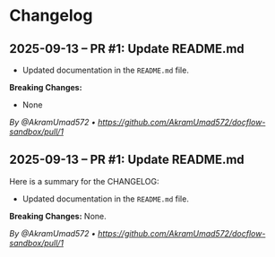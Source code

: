 # Changelog

## 2025-09-13 – PR #1: Update README.md

*   Updated documentation in the `README.md` file.

**Breaking Changes:**

*   None

*By @AkramUmad572 • https://github.com/AkramUmad572/docflow-sandbox/pull/1*

## 2025-09-13 – PR #1: Update README.md

Here is a summary for the CHANGELOG:

*   Updated documentation in the `README.md` file.

**Breaking Changes:** None.

*By @AkramUmad572 • https://github.com/AkramUmad572/docflow-sandbox/pull/1*
